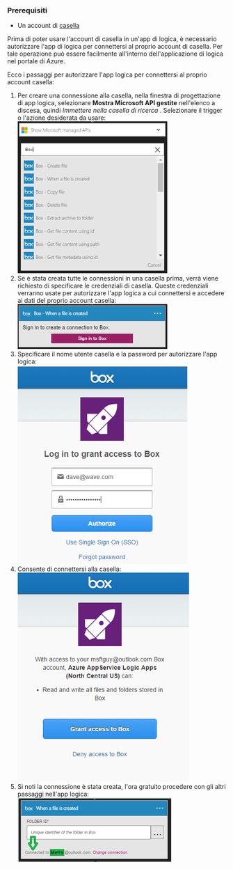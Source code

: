 ### <a name="prerequisites"></a>Prerequisiti

- Un account di [casella](http://box.com)  


Prima di poter usare l'account di casella in un'app di logica, è necessario autorizzare l'app di logica per connettersi al proprio account di casella. Per tale operazione può essere facilmente all'interno dell'applicazione di logica nel portale di Azure.  

Ecco i passaggi per autorizzare l'app logica per connettersi al proprio account casella:  
1. Per creare una connessione alla casella, nella finestra di progettazione di app logica, selezionare **Mostra Microsoft API gestite** nell'elenco a discesa, quindi *Immettere nella casella di ricerca* . Selezionare il trigger o l'azione desiderata da usare:  
![casella la creazione di connessione](./media/connectors-create-api-box/box-1.png)  
2. Se è stata creata tutte le connessioni in una casella prima, verrà viene richiesto di specificare le credenziali di casella. Queste credenziali verranno usate per autorizzare l'app logica a cui connettersi e accedere ai dati del proprio account casella:  
![casella la creazione di connessione](./media/connectors-create-api-box/box-2.png)  
3. Specificare il nome utente casella e la password per autorizzare l'app logica:  
 ![casella la creazione di connessione](./media/connectors-create-api-box/box-3.png)  
4. Consente di connettersi alla casella:  
![casella la creazione di connessione](./media/connectors-create-api-box/box-4.png)  
5. Si noti la connessione è stata creata, l'ora gratuito procedere con gli altri passaggi nell'app logica:  
![casella la creazione di connessione](./media/connectors-create-api-box/box-5.png)  
